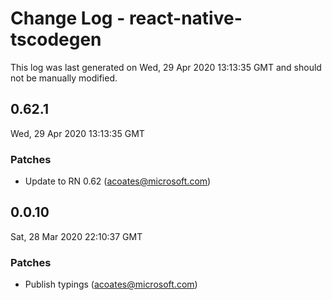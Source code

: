 # Change Log - react-native-tscodegen

This log was last generated on Wed, 29 Apr 2020 13:13:35 GMT and should not be manually modified.

## 0.62.1
Wed, 29 Apr 2020 13:13:35 GMT

### Patches

- Update to RN 0.62 (acoates@microsoft.com)
## 0.0.10
Sat, 28 Mar 2020 22:10:37 GMT

### Patches

- Publish typings (acoates@microsoft.com)